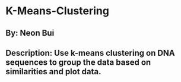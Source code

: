 # K-Means-Clustering
## By: Neon Bui
## Description: Use k-means clustering on DNA sequences to group the data based on similarities and plot data.
